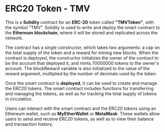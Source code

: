 # ERC20 Token - TMV
This is a **Solidity** contract for an **ERC-20** token called **"TMVToken"**, with the symbol "TMV". Solidity is used to write and deploy the smart contract to the **Ethereum blockchain**, where it will be stored and replicated across the network.

The contract has a single constructor, which takes two arguments: a cap on the total supply of the token and a reward for mining new blocks. When the contract is deployed, the constructor initializes the owner of the contract to be the account that deployed it, and mints 70000000 tokens to the owner's account. The blockReward variable is also initialized to the value of the reward argument, multiplied by the number of decimals used by the token.

Once the smart contract is **deployed**, it can be used to create and manage the ERC20 tokens. The smart contract includes functions for transferring and managing the tokens, as well as for tracking the total supply of tokens in circulation.

Users can interact with the smart contract and the ERC20 tokens using an Ethereum wallet, such as **MyEtherWallet** or **MetaMask**. These wallets allow users to send and receive ERC20 tokens, as well as to view their balance and transaction history.
